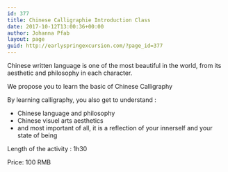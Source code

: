 ```yaml
---
id: 377
title: Chinese Calligraphie Introduction Class
date: 2017-10-12T13:00:36+00:00
author: Johanna Pfab
layout: page
guid: http://earlyspringexcursion.com/?page_id=377
---
```

Chinese written language is one of the most beautiful in the world, from its aesthetic and philosophy in each character.

We propose you to learn the basic of Chinese Calligraphy

By learning calligraphy, you also get to understand :

  * Chinese language and philosophy
  * Chinese visuel arts aesthetics
  * and most important of all, it is a reflection of your innerself and your state of being

Length of the activity : 1h30

Price: 100 RMB